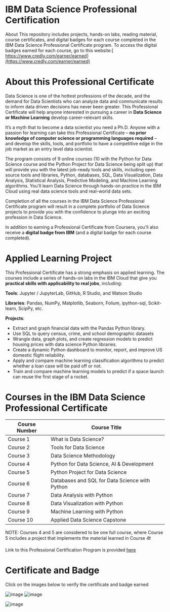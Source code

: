 # IBM Data Science Professional Certification
About This repository includes projects, hands-on labs, reading material, course certificates, and digital badges for each course completed in the IBM Data Science Professional Certificate program. To access the digital badges earned for each course, go to this website:[ https://www.credly.com/earner/earned](https://www.credly.com/earner/earned)


# About this Professional Certificate
Data Science is one of the hottest professions of the decade, and the demand for Data Scientists who can analyze data and communicate results to inform data driven decisions has never been greater. This Professional Certificate will help anyone interested in pursuing a career in **Data Science or Machine Learning** develop career-relevant skills.

It’s a myth that to become a data scientist you need a Ph.D. Anyone with a passion for learning can take this Professional Certificate – **no prior knowledge of computer science or programming languages required** – and develop the skills, tools, and portfolio to have a competitive edge in the job market as an entry level data scientist.

The program consists of 9 online courses (10 with the Python for Data Science course and the Python Project for Data Science being split up) that will provide you with the latest job-ready tools and skills, including open source tools and libraries, Python, databases, SQL, Data Visualization, Data Analysis, Statistical Analysis, Predictive Modeling, and Machine Learning algorithms. You’ll learn Data Science through hands-on practice in the IBM Cloud using real data science tools and real-world data sets.

Completion of all the courses in the IBM Data Science Professional Certificate program will result in a complete portfolio of Data Science projects to provide you with the confidence to plunge into an exciting profession in Data Science.

In addition to earning a Professional Certificate from Coursera, you'll also receive a **digital badge from IBM** (and a digital badge for each course completed).

# Applied Learning Project
This Professional Certificate has a strong emphasis on applied learning. The courses include a series of hands-on labs in the IBM Cloud that give you **practical skills with applicability to real jobs**, including:

**Tools**: Jupyter / JupyterLab, GitHub, R Studio, and Watson Studio

**Libraries**: Pandas, NumPy, Matplotlib, Seaborn, Folium, ipython-sql, Scikit-learn, ScipPy, etc.

**Projects**:

+ Extract and graph financial data with the Pandas Python library.
+ Use SQL to query census, crime, and school demographic datasets
+ Wrangle data, graph plots, and create regression models to predict housing prices with data science Python libraries.
+ Create a dynamic Python dashboard to monitor, report, and improve US domestic flight reliability.
+ Apply and compare machine learning classification algorithms to predict whether a loan case will be paid off or not.
+ Train and compare machine learning models to predict if a space launch can reuse the first stage of a rocket.
 
# Courses in the IBM Data Science Professional Certificate

|**Course Number**|**Course Title**|
|-|-|
|Course 1|What is Data Science?|
|Course 2|Tools for Data Science|
|Course 3|Data Science Methodology|
|Course 4|Python for Data Science, AI & Development|
|Course 5|Python Project for Data Science|
|Course 6|Databases and SQL for Data Science with Python|
|Course 7|Data Analysis with Python|
|Course 8|Data Visualization with Python|
|Course 9|Machine Learning with Python|
|Course 10|Applied Data Science Capstone|

NOTE: Courses 4 and 5 are considered to be one full course, where Course 5 includes a project that implements the material learned in Course 4❗

Link to this Professional Certification Program is provided [here](https://www.coursera.org/professional-certificates/ibm-data-science)

# Certificate and Badge

Click on the images below to verify the certificate and badge earned

![image](https://github.com/Ferhat-unal/IBM-Data-Science-Professional-Certification/assets/144599689/fd9a80b7-e250-42e1-ae11-c1a732741790)
![image](https://github.com/Ferhat-unal/IBM-Data-Science-Professional-Certification/assets/144599689/4f453320-b28e-4c10-bc04-27a5f004165f)

![image](https://github.com/Ferhat-unal/IBM-Data-Science-Professional-Certification/assets/144599689/62a83b32-2091-4dbe-8c74-e1e0cd5b7202)


